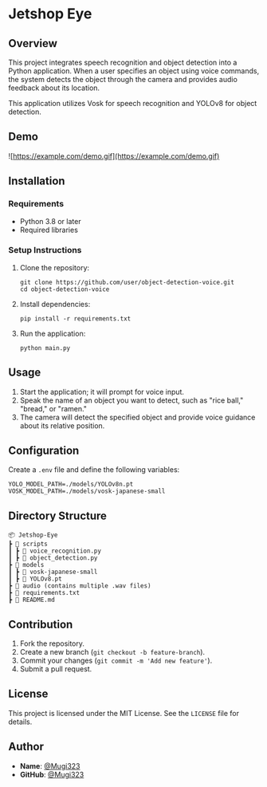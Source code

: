 # Jetshop Eye
## Overview

This project integrates speech recognition and object detection into a Python application.
When a user specifies an object using voice commands, the system detects the object through the camera and provides audio feedback about its location.

This application utilizes Vosk for speech recognition and YOLOv8 for object detection.

## Demo

![https://example.com/demo.gif](https://example.com/demo.gif)

## Installation

### Requirements

- Python 3.8 or later
- Required libraries

### Setup Instructions

1. Clone the repository:
    
    ```
    git clone https://github.com/user/object-detection-voice.git
    cd object-detection-voice
    ```
    
2. Install dependencies:
    
    ```
    pip install -r requirements.txt
    ```
    
3. Run the application:
    
    ```
    python main.py
    ```
    

## Usage

1. Start the application; it will prompt for voice input.
2. Speak the name of an object you want to detect, such as "rice ball," "bread," or "ramen."
3. The camera will detect the specified object and provide voice guidance about its relative position.

## Configuration

Create a `.env` file and define the following variables:

```
YOLO_MODEL_PATH=./models/YOLOv8n.pt
VOSK_MODEL_PATH=./models/vosk-japanese-small
```

## Directory Structure

```
📦 Jetshop-Eye
┣ 📂 scripts
┃ ┣ 📜 voice_recognition.py
┃ ┣ 📜 object_detection.py
┣ 📂 models
┃ ┣ 📂 vosk-japanese-small
┃ ┣ 📜 YOLOv8.pt
┣ 📂 audio (contains multiple .wav files)
┣ 📜 requirements.txt
┣ 📜 README.md
```

## Contribution

1. Fork the repository.
2. Create a new branch (`git checkout -b feature-branch`).
3. Commit your changes (`git commit -m 'Add new feature'`).
4. Submit a pull request.

## License

This project is licensed under the MIT License. See the `LICENSE` file for details.

## Author

- **Name**: [@Mugi323](https://github.com/Mugi323)
- **GitHub**: [@Mugi323](https://github.com/Mugi323)
